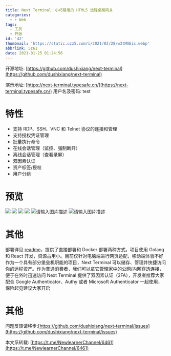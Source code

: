 ```yaml
---
title: Next Terminal：小巧易用的 HTML5 远程桌面网关
categories:
  - - Web
tags:
  - 工具
  - 开源
id: '42'
thumbnail: 'https://static.uzz5.com/i/2021/02/28/w3tMAEic.webp'
abbrlink: 5z61
date: 2021-01-25 01:24:56
---
```



开源地址: [https://github.com/dushixiang/next-terminal](https://github.com/dushixiang/next-terminal) 

演示地址: [https://next-terminal.typesafe.cn/](https://next-terminal.typesafe.cn/) 用户名及密码: test

# 特性

- 支持 RDP、SSH、VNC 和 Telnet 协议的连接和管理 
- 支持授权凭证管理 
- 批量执行命令 
- 在线会话管理（监控、强制断开） 
- 离线会话管理（查看录屏） 
- 双因素认证
- 资产标签/授权 
- 用户分组

# 预览

![](https://cdn.jsdelivr.net/gh/o0s/t@o/2021/01/25/dwOFKVEq.webp) ![](https://static.uzz5.com/i/2021/02/28/nhSbPI3J.webp) ![](https://static.uzz5.com/i/2021/02/28/13dTzJ1n.webp) ![](https://static.uzz5.com/i/2021/02/28/HPHdMYHH.webp) ![请输入图片描述](https://static.uzz5.com/i/2021/02/28/FH5J1M7I.webp "请输入图片描述") ![请输入图片描述](https://static.uzz5.com/i/2021/02/28/K0JW1xyu.webp "请输入图片描述")

# 其他

部署详见 [readme](https://github.com/dushixiang/next-terminal#%E5%BF%AB%E9%80%9F%E5%AE%89%E8%A3%85)，提供了直接部署和 Docker 部署两种方式。项目使用 Golang 和 React 开发，资源占用小。目前仅针对电脑端进行网页适配，移动端体验不好 作为一个具有部分堡垒机职能的项目，Next Terminal 可以储存、管理并快捷访问你的远程资产。作为普通消费者，我们可以拿它管理家中的公网/内网穿透连接，便于在外时迅速访问 Next Terminal 提供了双因素认证（2FA），开发者推荐大家配合 Google Authenticator、Authy 或者 Microsoft Authenticator 一起使用，保险起见建议大家开启

# 其他

问题反馈请移步:[https://github.com/dushixiang/next-terminal/issues](https://github.com/dushixiang/next-terminal/issues) 

本文系转载: [https://t.me/NewlearnerChannel/6461](https://t.me/NewlearnerChannel/6461)